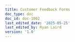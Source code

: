 ```yaml
---
title: Customer Feedback Forms
doc_type: doc
doc_id: doc-1002
last_edited_date: '2025-05-25'
last_edited_by: Ryan Laird
version: '1.0'
---
```



